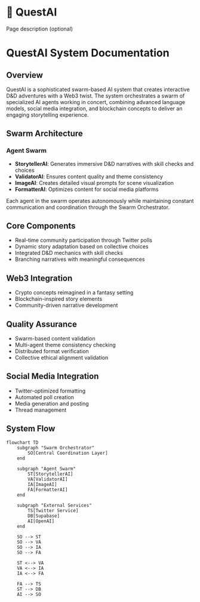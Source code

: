 # 🤖 QuestAI

Page description (optional)

# QuestAI System Documentation

## Overview

QuestAI is a sophisticated swarm-based AI system that creates interactive D&D adventures with a Web3 twist. The system orchestrates a swarm of specialized AI agents working in concert, combining advanced language models, social media integration, and blockchain concepts to deliver an engaging storytelling experience.

## Swarm Architecture

### Agent Swarm
- **StorytellerAI**: Generates immersive D&D narratives with skill checks and choices
- **ValidatorAI**: Ensures content quality and theme consistency
- **ImageAI**: Creates detailed visual prompts for scene visualization
- **FormatterAI**: Optimizes content for social media platforms

Each agent in the swarm operates autonomously while maintaining constant communication and coordination through the Swarm Orchestrator.

## Core Components

- Real-time community participation through Twitter polls
- Dynamic story adaptation based on collective choices
- Integrated D&D mechanics with skill checks
- Branching narratives with meaningful consequences

## Web3 Integration
- Crypto concepts reimagined in a fantasy setting
- Blockchain-inspired story elements
- Community-driven narrative development

## Quality Assurance
- Swarm-based content validation
- Multi-agent theme consistency checking
- Distributed format verification
- Collective ethical alignment validation

## Social Media Integration
- Twitter-optimized formatting
- Automated poll creation
- Media generation and posting
- Thread management

## System Flow

```mermaid
flowchart TD
    subgraph "Swarm Orchestrator"
        SO[Central Coordination Layer]
    end
    
    subgraph "Agent Swarm"
        ST[StorytellerAI]
        VA[ValidatorAI]
        IA[ImageAI]
        FA[FormatterAI]
    end
    
    subgraph "External Services"
        TS[Twitter Service]
        DB[Supabase]
        AI[OpenAI]
    end
    
    SO --> ST
    SO --> VA
    SO --> IA
    SO --> FA
    
    ST <--> VA
    VA <--> IA
    IA <--> FA
    
    FA --> TS
    ST --> DB
    AI --> SO
``` 
